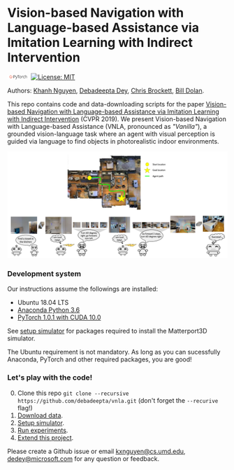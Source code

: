 # Vision-based Navigation with Language-based Assistance via Imitation Learning with Indirect Intervention

<img src="teaser/pytorch-logo-dark.png" width="10%"> [![License: MIT](https://img.shields.io/badge/License-MIT-yellow.svg)](https://opensource.org/licenses/MIT) 

Authors: [Khanh Nguyen](https://khanhptnk.github.io), [Debadeepta Dey](http://www.debadeepta.com/), [Chris Brockett](https://www.microsoft.com/en-us/research/people/chrisbkt/), [Bill Dolan](https://www.microsoft.com/en-us/research/people/billdol/).

This repo contains code and data-downloading scripts for the paper [Vision-based Navigation with Language-based Assistance via Imitation Learning with Indirect Intervention](https://arxiv.org/abs/1812.04155) (CVPR 2019). We present Vision-based Navigation with Language-based Assistance (VNLA, pronounced as *"Vanilla"*), a grounded vision-language task where an agent with visual perception is guided via language to find objects in photorealistic indoor environments. 

![](teaser/example.png)
<imgi align="justify" src="teaser/method.png" width="80%">

### Development system	

Our instructions assume the followings are installed:

* Ubuntu 18.04 LTS 
* [Anaconda Python 3.6](https://www.anaconda.com/download/#linux)
* [PyTorch 1.0.1 with CUDA 10.0](https://pytorch.org/)

See [setup simulator](https://github.com/debadeepta/learningtoask/tree/master/code) for packages required to install the Matterport3D simulator.

The Ubuntu requirement is not mandatory. As long as you can sucessfully Anaconda, PyTorch and other required packages, you are good!


### Let's play with the code!

0. Clone this repo `git clone --recursive https://github.com/debadeepta/vnla.git` (don't forget the `--recurive` flag!)
1. [Download data](https://github.com/debadeepta/learningtoask/tree/master/data). 
2. [Setup simulator](https://github.com/debadeepta/learningtoask/tree/master/code). 
3. [Run experiments](https://github.com/debadeepta/learningtoask/tree/master/code/tasks/VNLA). 
4. [Extend this project](https://github.com/debadeepta/vnla/tree/master/code/tasks/VNLA#extend-this-project). 


Please create a Github issue or email kxnguyen@cs.umd.edu, dedey@microsoft.com for any question or feedback. 




